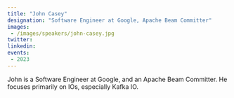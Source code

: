 ```yaml
---
title: "John Casey"
designation: "Software Engineer at Google, Apache Beam Committer"
images:
 - /images/speakers/john-casey.jpg
twitter: 
linkedin: 
events:
 - 2023
---
```


John is a Software Engineer at Google, and an Apache Beam Committer. He focuses primarily on IOs, especially Kafka IO.
